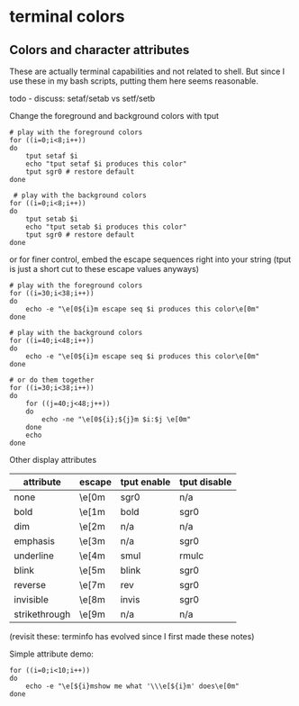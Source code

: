 # terminal colors

## Colors and character attributes
These are actually terminal capabilities and not related to shell. But since I use these in my bash scripts, putting them here seems reasonable.

todo - discuss:
setaf/setab vs setf/setb


Change the foreground and background colors with tput
```
# play with the foreground colors
for ((i=0;i<8;i++))
do
    tput setaf $i
    echo "tput setaf $i produces this color"
    tput sgr0 # restore default
done

 # play with the background colors
for ((i=0;i<8;i++))
do
    tput setab $i
    echo "tput setab $i produces this color"
    tput sgr0 # restore default
done
```
or for finer control, embed the escape sequences right into your string (tput is just a short cut to these escape values anyways)
```
# play with the foreground colors
for ((i=30;i<38;i++))
do
    echo -e "\e[0${i}m escape seq $i produces this color\e[0m"
done

# play with the background colors
for ((i=40;i<48;i++))
do
    echo -e "\e[0${i}m escape seq $i produces this color\e[0m"
done

# or do them together
for ((i=30;i<38;i++))
do
    for ((j=40;j<48;j++))
    do
        echo -ne "\e[0${i};${j}m $i:$j \e[0m"
    done
    echo
done
```

Other display attributes

| attribute | escape | tput enable | tput disable |
| ---|---|---|---|
| none|\e\[0m|sgr0|n/a |
| bold|\e\[1m|bold|sgr0 |
| dim|\e\[2m|n/a|n/a |
| emphasis|\e\[3m|n/a|sgr0 |
| underline|\e\[4m|smul|rmulc |
| blink|\e\[5m|blink|sgr0 |
| reverse|\e\[7m|rev|sgr0  |
| invisible|\e\[8m|invis|sgr0 | 
| strikethrough| \e\[9m | n/a | n/a |


(revisit these: terminfo has evolved since I first made these notes)

Simple attribute demo:
```
for ((i=0;i<10;i++))
do
    echo -e "\e[${i}mshow me what '\\\e[${i}m' does\e[0m"
done
```
